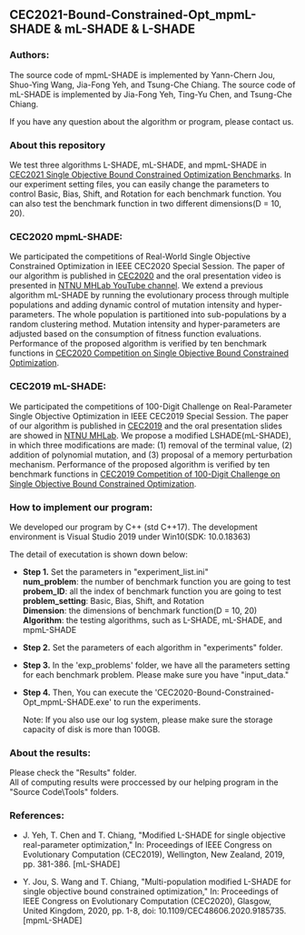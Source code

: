 ## CEC2021-Bound-Constrained-Opt_mpmL-SHADE & mL-SHADE & L-SHADE

### Authors:
 The source code of mpmL-SHADE is implemented by Yann-Chern Jou, Shuo-Ying Wang, Jia-Fong Yeh, and Tsung-Che Chiang.
 The source code of mL-SHADE is implemented by Jia-Fong Yeh, Ting-Yu Chen, and Tsung-Che Chiang.
 
 If you have any question about the algorithm or program, please contact us.

### About this repository
 We test three algorithms L-SHADE, mL-SHADE, and mpmL-SHADE in [CEC2021 Single Objective Bound Constrained Optimization Benchmarks](https://github.com/P-N-Suganthan/2021-SO-BCO "link"). In our experiment setting files, you can easily change the parameters to control Basic, Bias, Shift, and Rotation for each benchmark function. You can also test the benchmark function in two different dimensions(D = 10, 20).

### CEC2020 mpmL-SHADE:
 We participated the competitions of Real-World Single Objective Constrained Optimization in IEEE CEC2020 Special Session. The paper of our algorithm is published in [CEC2020](https://ieeexplore.ieee.org/abstract/document/9185735 "link") and the oral presentation video is presented in [NTNU MHLab YouTube channel](https://youtu.be/JMj0mHpIARw "link"). We extend a previous algorithm mL-SHADE by running the evolutionary process through multiple populations and adding dynamic control of mutation intensity and hyper-parameters. The whole population is partitioned into sub-populations by a random clustering method. Mutation intensity and hyper-parameters are adjusted based on the consumption of fitness function evaluations. Performance of the proposed algorithm is verified by ten benchmark functions in [CEC2020 Competition on Single Objective Bound Constrained Optimization](https://github.com/P-N-Suganthan/2020-Bound-Constrained-Opt-Benchmark "link").
 
### CEC2019 mL-SHADE:
 We participated the competitions of 100-Digit Challenge on Real-Parameter Single Objective Optimization in IEEE CEC2019 Special Session. The paper of our algorithm is published in [CEC2019](https://ieeexplore.ieee.org/document/8789991 "link") and the oral presentation slides are showed in [NTNU MHLab](https://web.ntnu.edu.tw/~tcchiang/publications/CEC2019/CEC2019a-mL-SHADE-slides.pdf "link"). We propose a modified LSHADE(mL-SHADE), in which three modifications are made: (1)
removal of the terminal value, (2) addition of polynomial mutation, and (3) proposal of a memory perturbation mechanism. Performance of the proposed algorithm is verified by ten benchmark functions in [CEC2019 Competition of 100-Digit Challenge on Single Objective Bound Constrained Optimization](https://github.com/P-N-Suganthan/CEC2019 "link").


### How to implement our program:
 We developed our program by C++ (std C++17). The development environment is Visual Studio 2019 under Win10(SDK: 10.0.18363)  
 
 The detail of executation is shown down below:  
   
 * __Step 1.__ Set the parameters in "experiment_list.ini"  
          **num_problem**: the number of benchmark function you are going to test  
          **probem_ID**: all the index of benchmark function you are going to test  
          **problem_setting**: Basic, Bias, Shift, and Rotation  
          **Dimension**: the dimensions of benchmark function(D = 10, 20)  
          **Algorithm**: the testing algorithms, such as L-SHADE, mL-SHADE, and mpmL-SHADE  
         
 * __Step 2.__ Set the parameters of each algorithm in "experiments" folder.
         
 * __Step 3.__ In the 'exp_problems' folder, we have all the parameters setting for each benchmark problem. Please make sure you have "input_data."
 
 * __Step 4.__ Then, You can execute the 'CEC2020-Bound-Constrained-Opt_mpmL-SHADE.exe' to run the experiments.  
   
   Note: If you also use our log system, please make sure the storage capacity of disk is more than 100GB.  
 
### About the results:
  Please check the "Results" folder.  
  All of computing results were proccessed by our helping program in the "Source Code\Tools" folders.

### References:
* J. Yeh, T. Chen and T. Chiang, "Modified L-SHADE for single objective real-parameter optimization," In: Proceedings of IEEE Congress on Evolutionary Computation (CEC2019), Wellington, New Zealand, 2019, pp. 381-386. [mL-SHADE]

* Y. Jou, S. Wang and T. Chiang, "Multi-population modified L-SHADE for single objective bound constrained optimization," In: Proceedings of IEEE Congress on Evolutionary Computation (CEC2020), Glasgow, United Kingdom, 2020, pp. 1-8, doi: 10.1109/CEC48606.2020.9185735. [mpmL-SHADE]
